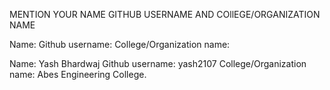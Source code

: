 MENTION YOUR NAME GITHUB USERNAME AND COllEGE/ORGANIZATION NAME

Name: 
Github username: 
College/Organization name: 



Name: Yash Bhardwaj
Github username: yash2107
College/Organization name: Abes Engineering College.

